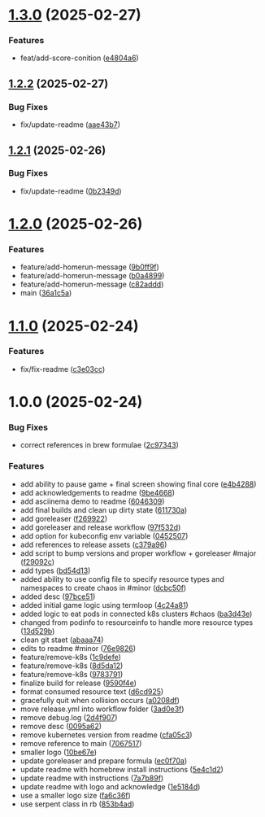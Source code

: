 # [1.3.0](https://github.com/stuttgart-things/sthings-snake/compare/v1.2.2...v1.3.0) (2025-02-27)


### Features

* feat/add-score-conition ([e4804a6](https://github.com/stuttgart-things/sthings-snake/commit/e4804a6ab6d1e941e8ecb1a7b0bd40ef0d1ceb87))

## [1.2.2](https://github.com/stuttgart-things/sthings-snake/compare/v1.2.1...v1.2.2) (2025-02-27)


### Bug Fixes

* fix/update-readme ([aae43b7](https://github.com/stuttgart-things/sthings-snake/commit/aae43b75ad863035d6f60abec707bc0f532ddb23))

## [1.2.1](https://github.com/stuttgart-things/sthings-snake/compare/v1.2.0...v1.2.1) (2025-02-26)


### Bug Fixes

* fix/update-readme ([0b2349d](https://github.com/stuttgart-things/sthings-snake/commit/0b2349d9f7a20e475eae42143d98ce1e367b14d7))

# [1.2.0](https://github.com/stuttgart-things/sthings-snake/compare/v1.1.0...v1.2.0) (2025-02-26)


### Features

* feature/add-homerun-message ([9b0ff9f](https://github.com/stuttgart-things/sthings-snake/commit/9b0ff9fc3665b8db2de6c674b72c0ccb0ea2a5bc))
* feature/add-homerun-message ([b0a4899](https://github.com/stuttgart-things/sthings-snake/commit/b0a48995ac136d2c687e87a9bfc54160fdb42b07))
* feature/add-homerun-message ([c82addd](https://github.com/stuttgart-things/sthings-snake/commit/c82addd25302a16554d2e62f67c344e7067786e1))
* main ([36a1c5a](https://github.com/stuttgart-things/sthings-snake/commit/36a1c5a56b33411ce0ab399dc30e2c44f8931031))

# [1.1.0](https://github.com/stuttgart-things/sthings-snake/compare/v1.0.0...v1.1.0) (2025-02-24)


### Features

* fix/fix-readme ([c3e03cc](https://github.com/stuttgart-things/sthings-snake/commit/c3e03ccc8879929b6cf6f2ceb6d79062643ffef9))

# 1.0.0 (2025-02-24)


### Bug Fixes

* correct references in brew formulae ([2c97343](https://github.com/stuttgart-things/sthings-snake/commit/2c97343abf70054d340a8f034db07e1276466877))


### Features

* add ability to pause game + final screen showing final core ([e4b4288](https://github.com/stuttgart-things/sthings-snake/commit/e4b428834215fd3beef41d1f828722f601ff888b))
* add acknowledgements to readme ([9be4668](https://github.com/stuttgart-things/sthings-snake/commit/9be46680ddfe54e896cc946a9b18fc1436ffbcc6))
* add asciinema demo to readme ([6046309](https://github.com/stuttgart-things/sthings-snake/commit/6046309d555bcc86462db4d306447d676ee6370d))
* add final builds and clean up dirty state ([611730a](https://github.com/stuttgart-things/sthings-snake/commit/611730a19f689a901735fd47812ecb69e66fd5d2))
* add goreleaser ([f269922](https://github.com/stuttgart-things/sthings-snake/commit/f26992224c681a4c5f0e8b490c34530f6ab3818f))
* add goreleaser and release workflow ([97f532d](https://github.com/stuttgart-things/sthings-snake/commit/97f532d7b809f7ce83d5e58e55699d8aa4a9c601))
* add option for kubeconfig env variable ([0452507](https://github.com/stuttgart-things/sthings-snake/commit/0452507de2abaa9357f11cc77006b541c0e9639a))
* add references to release assets ([c379a96](https://github.com/stuttgart-things/sthings-snake/commit/c379a9651faccc3f1f268e54c34e35b5815894de))
* add script to bump versions and proper workflow + goreleaser #major ([f29092c](https://github.com/stuttgart-things/sthings-snake/commit/f29092c925987b43222a7656ee1bae9c7b6b1459))
* add types ([bd54d13](https://github.com/stuttgart-things/sthings-snake/commit/bd54d134de581d3d8002361ced87fae190320624))
* added ability to use config file to specify resource types and namespaces to create chaos in #minor ([dcbc50f](https://github.com/stuttgart-things/sthings-snake/commit/dcbc50f741a7d2eb0788404cb155af9879ba165b))
* added desc ([97bce51](https://github.com/stuttgart-things/sthings-snake/commit/97bce518a703433ba32a7f992451c2ef4c2ed1e1))
* added initial game logic using termloop ([4c24a81](https://github.com/stuttgart-things/sthings-snake/commit/4c24a8117385fefeba1c8a198a52197982504176))
* added logic to eat pods in connected k8s clusters #chaos ([ba3d43e](https://github.com/stuttgart-things/sthings-snake/commit/ba3d43e3a840a1a4a7ac30a54dd4bd43330e4b9b))
* changed from podinfo to resourceinfo to handle more resource types ([13d529b](https://github.com/stuttgart-things/sthings-snake/commit/13d529bd39ba78815a2ab0317c8b40f69522fc98))
* clean git staet ([abaaa74](https://github.com/stuttgart-things/sthings-snake/commit/abaaa7464d4f60bced0c5d500655bf011cc2666f))
* edits to readme #minor ([76e9826](https://github.com/stuttgart-things/sthings-snake/commit/76e9826cf38481a9946febf3a625f4600ed44851))
* feature/remove-k8s ([1c9defe](https://github.com/stuttgart-things/sthings-snake/commit/1c9defe797ada7e64f221f3ea732fb4fb74bb2b0))
* feature/remove-k8s ([8d5da12](https://github.com/stuttgart-things/sthings-snake/commit/8d5da12beb653e43cc592d6cf750b2cb1b980052))
* feature/remove-k8s ([9783791](https://github.com/stuttgart-things/sthings-snake/commit/9783791f8ca8d46fcb11112cc781929ec52dc38a))
* finalize build for release ([9590f4e](https://github.com/stuttgart-things/sthings-snake/commit/9590f4e46f78211a451169fb002d12cca9e456ad))
* format consumed resource text ([d6cd925](https://github.com/stuttgart-things/sthings-snake/commit/d6cd925585de883dc5031d243b4e2d512c8668bf))
* gracefully quit when collision occurs ([a0208df](https://github.com/stuttgart-things/sthings-snake/commit/a0208df47af7f3e1d793894c74143e3a437e956e))
* move release.yml into workflow folder ([3ad0e3f](https://github.com/stuttgart-things/sthings-snake/commit/3ad0e3f4f3c4136dd1e43114b8d47bbaa8075744))
* remove debug.log ([2d4f907](https://github.com/stuttgart-things/sthings-snake/commit/2d4f90743b9ccee6e61807491d604ae783573d8c))
* remove desc ([0095a62](https://github.com/stuttgart-things/sthings-snake/commit/0095a621eeea5a94fd702d9514a585afb80ab2bb))
* remove kubernetes version from readme ([cfa05c3](https://github.com/stuttgart-things/sthings-snake/commit/cfa05c351e38282c5e4124a322dd71f93b541bc3))
* remove reference to main ([7067517](https://github.com/stuttgart-things/sthings-snake/commit/70675172ebc6bbf05dcdb888a9eb28597d62cac2))
* smaller logo ([10be67e](https://github.com/stuttgart-things/sthings-snake/commit/10be67e1daa699e0b56a4ff4a49e007cb71af4c6))
* update goreleaser and prepare formula ([ec0f70a](https://github.com/stuttgart-things/sthings-snake/commit/ec0f70a21ea54438a458bc56c61aaad4f76f9464))
* update readme with homebrew install instructions ([5e4c1d2](https://github.com/stuttgart-things/sthings-snake/commit/5e4c1d2cae4721531b1de33dcfe430eded1655ee))
* update readme with instructions ([7a7b89f](https://github.com/stuttgart-things/sthings-snake/commit/7a7b89f954307948a5daaa6b6f69b2457e08267d))
* update readme with logo and acknowledge ([1e5184d](https://github.com/stuttgart-things/sthings-snake/commit/1e5184da0baa41aa0d32638e973a7d7f16ec6321))
* use a smaller logo size ([fa6c36f](https://github.com/stuttgart-things/sthings-snake/commit/fa6c36f5764964a29c03e5373887c494c75e798c))
* use serpent class in rb ([853b4ad](https://github.com/stuttgart-things/sthings-snake/commit/853b4adc7b5d8efede079d8000eb40b9e2796277))
